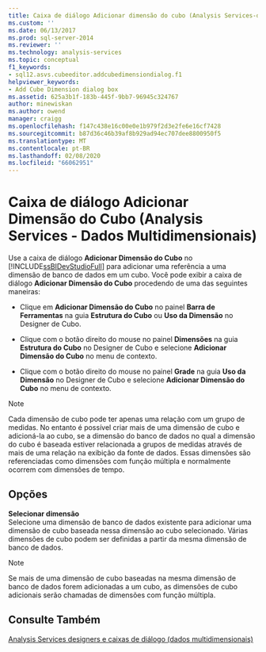 ```yaml
---
title: Caixa de diálogo Adicionar dimensão do cubo (Analysis Services-dados multidimensionais) | Microsoft Docs
ms.custom: ''
ms.date: 06/13/2017
ms.prod: sql-server-2014
ms.reviewer: ''
ms.technology: analysis-services
ms.topic: conceptual
f1_keywords:
- sql12.asvs.cubeeditor.addcubedimensiondialog.f1
helpviewer_keywords:
- Add Cube Dimension dialog box
ms.assetid: 625a3b1f-183b-445f-9bb7-96945c324767
author: minewiskan
ms.author: owend
manager: craigg
ms.openlocfilehash: f147c438e16c00e0e1b979f2d3e2fe6e16cf7428
ms.sourcegitcommit: b87d36c46b39af8b929ad94ec707dee8800950f5
ms.translationtype: MT
ms.contentlocale: pt-BR
ms.lasthandoff: 02/08/2020
ms.locfileid: "66062951"
---
```

# <a name="add-cube-dimension-dialog-box-analysis-services---multidimensional-data"></a>Caixa de diálogo Adicionar Dimensão do Cubo (Analysis Services - Dados Multidimensionais)
  Use a caixa de diálogo **Adicionar Dimensão do Cubo** no [!INCLUDE[ssBIDevStudioFull](../includes/ssbidevstudiofull-md.md)] para adicionar uma referência a uma dimensão de banco de dados em um cubo. Você pode exibir a caixa de diálogo **Adicionar Dimensão do Cubo** procedendo de uma das seguintes maneiras:  
  
-   Clique em **Adicionar Dimensão do Cubo** no painel **Barra de Ferramentas** na guia **Estrutura do Cubo** ou **Uso da Dimensão** no Designer de Cubo.  
  
-   Clique com o botão direito do mouse no painel **Dimensões** na guia **Estrutura do Cubo** no Designer de Cubo e selecione **Adicionar Dimensão do Cubo** no menu de contexto.  
  
-   Clique com o botão direito do mouse no painel **Grade** na guia **Uso da Dimensão** no Designer de Cubo e selecione **Adicionar Dimensão do Cubo** no menu de contexto.  
  
> [!NOTE]  
>  Cada dimensão de cubo pode ter apenas uma relação com um grupo de medidas. No entanto é possível criar mais de uma dimensão de cubo e adicioná-la ao cubo, se a dimensão do banco de dados no qual a dimensão do cubo é baseada estiver relacionada a grupos de medidas através de mais de uma relação na exibição da fonte de dados. Essas dimensões são referenciadas como dimensões com função múltipla e normalmente ocorrem com dimensões de tempo.  
  
## <a name="options"></a>Opções  
 **Selecionar dimensão**  
 Selecione uma dimensão de banco de dados existente para adicionar uma dimensão de cubo baseada nessa dimensão ao cubo selecionado. Várias dimensões de cubo podem ser definidas a partir da mesma dimensão de banco de dados.  
  
> [!NOTE]  
>  Se mais de uma dimensão de cubo baseadas na mesma dimensão de banco de dados forem adicionadas a um cubo, as dimensões de cubo adicionais serão chamadas de dimensões com função múltipla.  
  
## <a name="see-also"></a>Consulte Também  
 [Analysis Services designers e caixas de diálogo &#40;dados multidimensionais&#41;](analysis-services-designers-and-dialog-boxes-multidimensional-data.md)  
  
  
